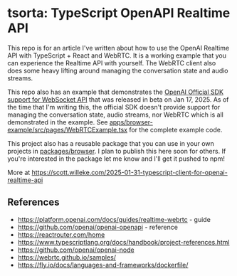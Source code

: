 # tsorta: TypeScript OpenAPI Realtime API

This repo is for an article I've written about how to use the OpenAI Realtime API with TypeScript + React and WebRTC.
It is a working example that you can experience the Realtime API with yourself. The WebRTC client also does some heavy lifting around managing the conversation state and audio streams.

This repo also has an example that demonstrates the [OpenAI Official SDK support for WebSocket API](https://github.com/openai/openai-node/commit/a796d21f06307419f352da8b9943f6745ff4084f) that was released in beta on Jan 17, 2025. As of the time that I'm writing this, the official SDK doesn't provide support for managing the conversation state, audio streams, nor WebRTC which is all demonstrated in the example. See [apps/browser-example/src/pages/WebRTCExample.tsx](apps/browser-example/src/pages/WebRTCExample.tsx) for the complete example code.

This project also has a reusable package that you can use in your own projects in [packages/browser](packages/browser). I plan to publish this here soon for others. If you're interested in the package let me know and I'll get it pushed to npm!

More at https://scott.willeke.com/2025-01-31-typescript-client-for-openai-realtime-api

## References

- https://platform.openai.com/docs/guides/realtime-webrtc - guide
- https://github.com/openai/openai-openapi - reference
- https://reactrouter.com/home
- https://www.typescriptlang.org/docs/handbook/project-references.html
- https://github.com/openai/openai-node
- https://webrtc.github.io/samples/
- https://fly.io/docs/languages-and-frameworks/dockerfile/
